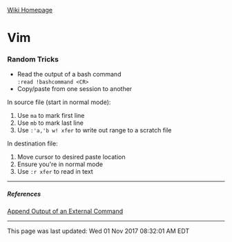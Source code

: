 [Wiki Homepage](index.md)
# Vim 
### Random Tricks
* Read the output of a bash command  
 `:read !bashcommand <CR>`
* Copy/paste from one session to another
 
 In source file (start in normal mode):
 1. Use `ma` to mark first line
 2. Use `mb` to mark last line
 3. Use `:'a,'b w! xfer` to write out range to a scratch file
 
 In destination file:
 1. Move cursor to desired paste location
 2. Ensure you're in normal mode
 3. Use `:r xfer` to read in text
---
##### References
[Append Output of an External Command](http://vim.wikia.com/wiki/Append_output_of_an_external_command)  

---
This page was last updated: Wed 01 Nov 2017 08:32:01 AM EDT 
